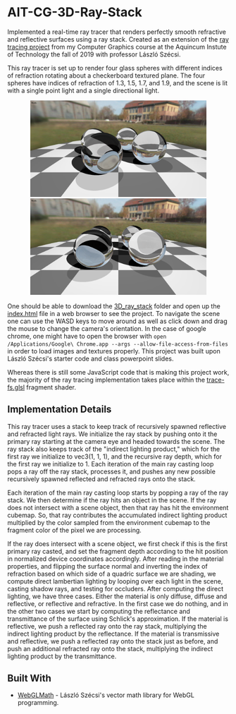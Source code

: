 # AIT-CG-3D-Ray-Stack

Implemented a real-time ray tracer that renders perfectly smooth refractive and reflective surfaces using a ray stack. Created as an extension of the [ray tracing project](https://github.com/trastopchin/AIT-CG-3D-Ray-Tracing) from my Computer Graphics course at the Aquincum Instute of Technology the fall of 2019 with professor László Szécsi.

This ray tracer is set up to render four glass spheres with different indices of refraction rotating about a checkerboard textured plane. The four spheres have indices of refraction of 1.3, 1.5, 1.7, and 1.9, and the scene is lit with a single point light and a single directional light.

<p align="center">
  <img src="/resources/screenshot01.png" alt="The four rotating glass spheres where the left-most sphere closest to the camera has an index of refraction of 1.3 and right-most sphere closest to the camera has an index of refraction of 1.5." width="400">
  <img src="/resources/screenshot02.png" alt="The four rotating glass spheres where the left-most sphere closest to the camera has an index of refraction of 1.7 and right-most sphere closest to the camera has an index of refraction of 1.9." width="400">
</p>

One should be able to download the [3D_ray_stack](https://github.com/trastopchin/AIT-CG-3D-Ray-Stack/tree/master/3D_ray_stack) folder and open up the [index.html](https://github.com/trastopchin/AIT-CG-3D-Ray-Stack/blob/master/3D_ray_stack/graphics/index.html) file in a web browser to see the project. To navigate the scene one can use the WASD keys to move around as well as click down and drag the mouse to change the camera's orientation. In the case of google chrome, one might have to open the browser with `open /Applications/Google\ Chrome.app --args --allow-file-access-from-files` in order to load images and textures properly. This project was built upon László Szécsi's starter code and class powerpoint slides.

Whereas there is still some JavaScript code that is making this project work, the majority of the ray tracing implementation takes place within the [trace-fs.glsl](https://github.com/trastopchin/AIT-CG-3D-Ray-Stack/blob/master/3D_ray_stack/graphics/js/shaders/trace-fs.glsl) fragment shader.

## Implementation Details

This ray tracer uses a stack to keep track of recursively spawned reflective and refracted light rays. We initialize the ray stack by pushing onto it the primary ray starting at the camera eye and headed towards the scene. The ray stack also keeps track of the "indirect lighting product," which for the first ray we initialize to vec3(1, 1, 1), and the recursive ray depth, which for the first ray we initialize to 1. Each iteration of the main ray casting loop pops a ray off the ray stack, processes it, and pushes any new possible recursively spawned reflected and refracted rays onto the stack.

Each iteration of the main ray casting loop starts by popping a ray of the ray stack. We then determine if the ray hits an object in the scene. If the ray does not intersect with a scene object, then that ray has hit the environment cubemap. So, that ray contributes the accumulated indirect lighting product multiplied by the color sampled from the environment cubemap to the fragment color of the pixel we are processing.

If the ray does intersect with a scene object, we first check if this is the first primary ray casted, and set the fragment depth according to the hit position in normalized device coordinates accordingly. After reading in the material properties, and flipping the surface normal and inverting the index of refraction based on which side of a quadric surface we are shading, we compute direct lambertian lighting by looping over each light in the scene, casting shadow rays, and testing for occluders. After computing the direct lighting, we have three cases. Either the material is only diffuse, diffuse and reflective, or reflective and refractive. In the first case we do nothing, and in the other two cases we start by computing the reflectance and transmittance of the surface using Schlick's approximation. If the material is reflective, we push a reflected ray onto the ray stack, multiplying the indirect lighting product by the reflectance. If the material is transmissive and reflective, we push a reflected ray onto the stack just as before, and push an additional refracted ray onto the stack, multiplying the indirect lighting product by the transmittance.

## Built With

* [WebGLMath](https://github.com/szecsi/WebGLMath) - László Szécsi's vector math library for WebGL programming.
